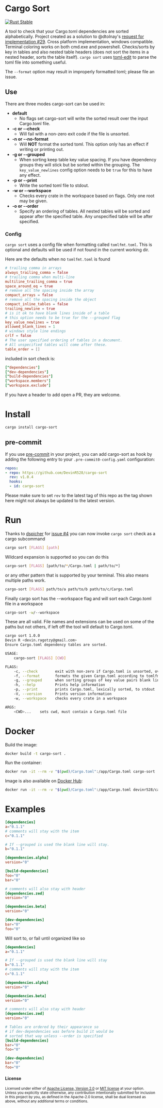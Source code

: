 # Cargo Sort

[![Rust Stable](https://github.com/DevinR528/cargo-sort-ck/actions/workflows/stable.yml/badge.svg)](https://github.com/DevinR528/cargo-sort-ck/actions/workflows/stable.yml)

A tool to check that your Cargo.toml dependencies are sorted alphabetically. Project created as a solution to @dtolnay's [request for implementation #29](https://github.com/dtolnay/request-for-implementation/issues/29). Cross platform implementation, windows compatible.  Terminal coloring works on both cmd.exe and powershell. Checks/sorts by key in tables and also nested table headers (does not sort the items in a nested header, sorts the table itself). `cargo sort` uses [toml-edit](https://github.com/ordian/toml_edit) to parse the toml file into something useful.

The `--format` option may result in improperly formatted toml; please file an issue.

## Use

There are three modes cargo-sort can be used in:
 * **default**
    - No flags set cargo-sort will write the sorted result over the input Cargo.toml file.
 * **-c or --check**
    - Will fail with a non-zero exit code if the file is unsorted.
 * **-n or --no-format**
    - Will **NOT** format the sorted toml. This option only has an effect if writing or printing out.
 * **-g or --grouped**
    - When sorting keep table key value spacing. If you have dependency groups they will stick but be sorted within the grouping.
    The `key_value_newlines` config option needs to be `true` for this to have any effect.
 * **-p or --print**
    - Write the sorted toml file to stdout.
 * **-w or --workspace**
    - Checks every crate in the workspace based on flags. Only one root may be given.
 * **-o or --order**
    - Specify an ordering of tables. All nested tables will be sorted and appear after the specified table. Any unspecified table will be after specified.

### Config

`cargo sort` uses a config file when formatting called `tomlfmt.toml`. This is optional and defaults will
be used if not found in the current working dir.

Here are the defaults when no `tomlfmt.toml` is found
```toml
# trailing comma in arrays
always_trailing_comma = false
# trailing comma when multi-line
multiline_trailing_comma = true
space_around_eq = true
# remove all the spacing inside the array
compact_arrays = false
# remove all the spacing inside the object
compact_inline_tables = false
trailing_newline = true
# is it ok to have blank lines inside of a table
# this option needs to be true for the --grouped flag
key_value_newlines = true
allowed_blank_lines = 1
# windows style line endings
crlf = false
# The user specified ordering of tables in a document.
# All unspecified tables will come after these.
table_order = []
```

included in sort check is:
```toml
["dependencies"]
["dev-dependencies"]
["build-dependencies"]
["workspace.members"]
["workspace.exclude"]
```

If you have a header to add open a PR, they are welcome.


# Install
```bash
cargo install cargo-sort
```

## pre-commit

If you use [pre-commit](https://pre-commit.com/) in your project, you can add cargo-sort as hook by
adding the following entry to your `.pre-commit0-config.yaml` configuration:

```yaml
repos:
- repo: https://github.com/DevinR528/cargo-sort
  rev: v1.0.4
  hooks:
  - id: cargo-sort
```

Please make sure to set `rev` to the latest tag of this repo as the tag shown here might not always
be updated to the latest version.

# Run

Thanks to [dspicher](https://github.com/dspicher) for [issue #4](https://github.com/DevinR528/cargo-sort-ck/issues/4) you can now invoke `cargo sort` check as a cargo subcommand

```bash
cargo sort [FLAGS] [path]
```
Wildcard expansion is supported so you can do this
```bash
cargo-sort [FLAGS] [path/to/*/Cargo.toml | path/to/*]
```
or any other pattern that is supported by your terminal. This also means multiple
paths work.
```bash
cargo-sort [FLAGS] path/to/a path/to/b path/to/c/Cargo.toml
```
Finally cargo sort has the --workspace flag and will sort each Cargo.toml file in a workspace
```bash
cargo-sort -w/--workspace
```

These are all valid. File names and extensions can be used on some of the paths but not others, if
left off the tool will default to Cargo.toml.


```bash
cargo sort 1.0.0
Devin R <devin.ragotzy@gmail.com>
Ensure Cargo.toml dependency tables are sorted.

USAGE:
    cargo-sort [FLAGS] [CWD]

FLAGS:
    -c, --check        exit with non-zero if Cargo.toml is unsorted, overrides default behavior
    -f, --format       formats the given Cargo.toml according to tomlfmt.toml
    -g, --grouped      when sorting groups of key value pairs blank lines are kept
    -h, --help         Prints help information
    -p, --print        prints Cargo.toml, lexically sorted, to stdout
    -V, --version      Prints version information
    -w, --workspace    checks every crate in a workspace

ARGS:
    <CWD>...    sets cwd, must contain a Cargo.toml file
```

# Docker

Build the image:

```sh
docker build -t cargo-sort .
```

Run the container:

```sh
docker run -it --rm -v "$(pwd)/Cargo.toml":/app/Cargo.toml cargo-sort
```

Image is also available on [Docker Hub](https://hub.docker.com/r/devinr528/cargo-sort):

```sh
docker run -it --rm -v "$(pwd)/Cargo.toml":/app/Cargo.toml devinr528/cargo-sort:latest
```

# Examples
```toml
[dependencies]
a="0.1.1"
# comments will stay with the item
c="0.1.1"

# If --grouped is used the blank line will stay.
b="0.1.1"

[dependencies.alpha]
version="0"

[build-dependencies]
foo="0"
bar="0"

# comments will also stay with header
[dependencies.zed]
version="0"

[dependencies.beta]
version="0"

[dev-dependencies]
bar="0"
foo="0"

```
Will sort to, or fail until organized like so
```toml
[dependencies]
a="0.1.1"

# If --grouped is used the blank line will stay
b="0.1.1"
# comments will stay with the item
c="0.1.1"

[dependencies.alpha]
version="0"

[dependencies.beta]
version="0"

# comments will also stay with header
[dependencies.zed]
version="0"

# Tables are ordered by their appearance so
# if dev-dependencies was before build it would be
# sorted that way unless --order is specified
[build-dependencies]
bar="0"
foo="0"

[dev-dependencies]
bar="0"
foo="0"

```

#### License

<sup>
Licensed under either of <a href="LICENSE-APACHE">Apache License, Version
2.0</a> or <a href="LICENSE-MIT">MIT license</a> at your option.
</sup>

<br>

<sub>
Unless you explicitly state otherwise, any contribution intentionally submitted
for inclusion in this project by you, as defined in the Apache-2.0 license,
shall be dual licensed as above, without any additional terms or conditions.
</sub>
